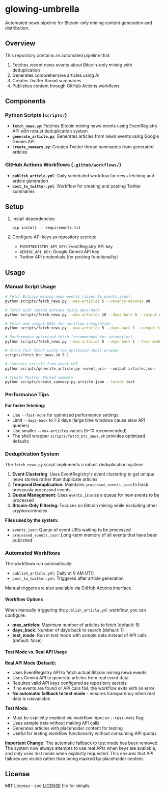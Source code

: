 # glowing-umbrella

Automated news pipeline for Bitcoin-only mining content generation and distribution.

## Overview

This repository contains an automated pipeline that:
1. Fetches recent news events about Bitcoin-only mining with deduplication
2. Generates comprehensive articles using AI
3. Creates Twitter thread summaries
4. Publishes content through GitHub Actions workflows

## Components

### Python Scripts (`scripts/`)

- **`fetch_news.py`**: Fetches Bitcoin mining news events using EventRegistry API with robust deduplication system
- **`generate_article.py`**: Generates articles from news events using Google Gemini API  
- **`create_summary.py`**: Creates Twitter thread summaries from generated articles

### GitHub Actions Workflows (`.github/workflows/`)

- **`publish_article.yml`**: Daily scheduled workflow for news fetching and article generation
- **`post_to_twitter.yml`**: Workflow for creating and posting Twitter summaries

## Setup

1. Install dependencies:
   ```bash
   pip install -r requirements.txt
   ```

2. Configure API keys as repository secrets:
   - `EVENTREGISTRY_API_KEY`: EventRegistry API key
   - `GEMINI_API_KEY`: Google Gemini API key
   - Twitter API credentials (for posting functionality)

## Usage

### Manual Script Usage

```bash
# Fetch Bitcoin mining news events (saves to events.json)
python scripts/fetch_news.py --max-articles 5 --recency-minutes 90

# Fetch with custom options using days-back
python scripts/fetch_news.py --max-articles 10 --days-back 1 --output custom_events.json

# Fetch and output URIs for workflow integration
python scripts/fetch_news.py --max-articles 5 --days-back 1 --output-format uris

# Performance-optimized fetch (recommended for automation)
python scripts/fetch_news.py --max-articles 5 --days-back 1 --fast-mode --output-format uris

# Ultra-fast fetch using the optimized shell wrapper
scripts/fetch_btc_news.sh 5 1

# Generate article from event URI
python scripts/generate_article.py <event_uri> --output article.json

# Create Twitter thread summary
python scripts/create_summary.py article.json --format text
```

### Performance Tips

**For faster fetching:**
- Use `--fast-mode` for optimized performance settings
- Limit `--days-back` to 1-2 days (large time windows cause slow API queries)
- Use smaller `--max-articles` values (5-10 recommended)
- The shell wrapper `scripts/fetch_btc_news.sh` provides optimized defaults

### Deduplication System

The `fetch_news.py` script implements a robust deduplication system:

1. **Event Clustering**: Uses EventRegistry's event clustering to get unique news stories rather than duplicate articles
2. **Temporal Deduplication**: Maintains `processed_events.json` to track previously processed events
3. **Queue Management**: Uses `events.json` as a queue for new events to be processed
4. **Bitcoin-Only Filtering**: Focuses on Bitcoin mining while excluding other cryptocurrencies

**Files used by the system:**
- `events.json`: Queue of event URIs waiting to be processed
- `processed_events.json`: Long-term memory of all events that have been published

### Automated Workflows

The workflows run automatically:
- `publish_article.yml`: Daily at 9 AM UTC
- `post_to_twitter.yml`: Triggered after article generation

Manual triggers are also available via GitHub Actions interface.

#### Workflow Options

When manually triggering the `publish_article.yml` workflow, you can configure:
- **max_articles**: Maximum number of articles to fetch (default: 5)
- **days_back**: Number of days back to search (default: 1)
- **test_mode**: Run in test mode with sample data instead of API calls (default: false)

#### Test Mode vs. Real API Usage

**Real API Mode (Default):**
- Uses EventRegistry API to fetch actual Bitcoin mining news events
- Uses Gemini API to generate articles from real event data
- Requires valid API keys configured as repository secrets
- If no events are found or API calls fail, the workflow exits with an error
- **No automatic fallback to test mode** - ensures transparency when real data is unavailable

**Test Mode:**
- Must be explicitly enabled via workflow input or `--test-mode` flag
- Uses sample data without making API calls
- Generates articles with placeholder content for testing
- Useful for testing workflow functionality without consuming API quotas

**Important Change:** The automatic fallback to test mode has been removed. The system now always attempts to use real APIs when keys are available, and only uses test mode when explicitly requested. This ensures that API failures are visible rather than being masked by placeholder content.

## License

MIT License - see [LICENSE](LICENSE) file for details.